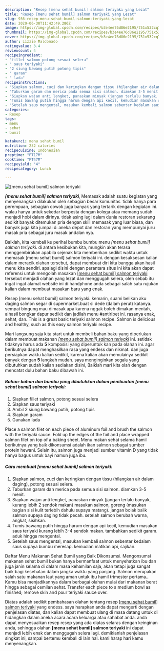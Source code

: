 ```yaml
---
description: "Resep [menu sehat bumil] salmon teriyaki yang Lezat"
title: "Resep [menu sehat bumil] salmon teriyaki yang Lezat"
slug: 936-resep-menu-sehat-bumil-salmon-teriyaki-yang-lezat
date: 2020-06-30T11:42:49.286Z
image: https://img-global.cpcdn.com/recipes/b3e4ee76d86e2195/751x532cq70/menu-sehat-bumil-salmon-teriyaki-foto-resep-utama.jpg
thumbnail: https://img-global.cpcdn.com/recipes/b3e4ee76d86e2195/751x532cq70/menu-sehat-bumil-salmon-teriyaki-foto-resep-utama.jpg
cover: https://img-global.cpcdn.com/recipes/b3e4ee76d86e2195/751x532cq70/menu-sehat-bumil-salmon-teriyaki-foto-resep-utama.jpg
author: Lizzie Maldonado
ratingvalue: 3.4
reviewcount: 4
recipeingredient:
- "fillet salmon potong sesuai selera"
- " saus teriyaki"
- "2 siung bawang putih potong tipis"
- " garam"
- " lada"
recipeinstructions:
- "Siapkan salmon, cuci dan keringkan dengan tissu (hilangkan air dalam daging), potong sesuai selera."
- "Taburkan garam dan merica pada semua sisi salmon. diamkan 3-5 menit."
- "Siapkan wajan anti lengket, panaskan minyak (jangan terlalu banyak, kurang lebih 2 sendok makan) masukan salmon, goreng (masukan bagian sisi kulit terlebih dahulu supaya matang). jangan bolak balik salmon supaya daging tidak pecah. setelah salmon berubah warna, angkat, sisihkan."
- "Tumis bawang putih hingga harum dengan api kecil, kemudian masukan saus teriyaki kurang lebih 3-4 sendok makan. tambahkan sedikit garam. aduk hingga mengental."
- "Setelah saus mengental, masukan kembali salmon sebentar kedalam saus supaya bumbu meresap. kemudian matikan api, sajikan."
categories:
- Resep
tags:
- menu
- sehat
- bumil

katakunci: menu sehat bumil 
nutrition: 232 calories
recipecuisine: Indonesian
preptime: "PT17M"
cooktime: "PT47M"
recipeyield: "4"
recipecategory: Lunch

---
```



![[menu sehat bumil] salmon teriyaki](https://img-global.cpcdn.com/recipes/b3e4ee76d86e2195/751x532cq70/menu-sehat-bumil-salmon-teriyaki-foto-resep-utama.jpg)

<b><i>[menu sehat bumil] salmon teriyaki</i></b>, Memasak adalah suatu kegiatan yang menyenangkan dilakukan oleh sebagian besar komunitas. tidak hanya para perempuan, sebagian cowok juga banyak yang tertarik dengan kegiatan ini. walau hanya untuk sekedar berpesta dengan kolega atau memang sudah menjadi hobi dalam dirinya. tidak asing lagi dalam dunia restoran sekarang sedikit banyak ditemukan pria dengan skill memasak yang luar biasa, dan banyak juga kita jumpai di aneka depot dan restoran yang mempunyai juru masak pria sebagai juru masak andalan nya.

Baiklah, kita kembali ke perihal bumbu bumbu menu <i>[menu sehat bumil] salmon teriyaki</i>. di antara kesibukan kita, mungkin akan terasa menggembirakan apabila sejenak kita memberikan sedikit waktu untuk memasak [menu sehat bumil] salmon teriyaki ini. dengan kesuksesan kalian dalam meracik olahan tersebut, dapat membuat diri kita bangga akan hasil menu kita sendiri. apalagi disini dengan perantara situs ini kita akan dapat referensi untuk mengolah masakan <u>[menu sehat bumil] salmon teriyaki</u> tersebut menjadi olahan yang lezat dan menggugah selera, oleh sebab itu ingat ingat alamat website ini di handphone anda sebagai salah satu rujukan kalian dalam membuat masakan baru yang enak.

Resep [menu sehat bumil] salmon teriyaki. kemarin, suami belikan aku daging salmon segar di supermarket.buat si dede (dalam perut) katanya. sempat bingung mau dimasak apa karena nggak boleh dimakan mentah, alhasil bongkar dapur sedikit dan jadilah menu #antiribet ini. rasanya enak, sehat, dan. This is a great basic teriyaki salmon recipe. Salmon is delicious and healthy, such as this easy salmon teriyaki recipe.


Mari langsung saja kita start untuk membeli bahan baku yang diperlukan dalam membuat makanan <u><i>[menu sehat bumil] salmon teriyaki</i></u> ini. setidak tidaknya harus ada <b>5</b> komposisi yang diperuntuk kan pada olahan ini. agar berikutnya dapat menghasilkan rasa yang endess dan nikmat. dan juga persiapkan waktu kalian sedikit, karena kalian akan memulainya sedikit banyak dengan <b>5</b> langkah mudah. saya menginginkan segala yang dibutuhkan sudah kalian sediakan disini, Baiklah mari kita olah dengan mencatat dulu bahan baku dibawah ini.

<!--inarticleads1-->

##### Bahan-bahan dan bumbu yang dibutuhkan dalam pembuatan [menu sehat bumil] salmon teriyaki:

1. Siapkan fillet salmon, potong sesuai selera
1. Siapkan  saus teriyaki
1. Ambil 2 siung bawang putih, potong tipis
1. Siapkan  garam
1. Gunakan  lada


Place a salmon filet on each piece of aluminum foil and brush the salmon with the teriyaki sauce. Fold up the edges of the foil and place wrapped salmon filet on top of a baking sheet. Menu makan sehat selama hamil berikutnya yang baik dikonsumsi adalah ikan salmon sebagai sumber protein hewani. Selain itu, salmon juga menjadi sumber vitamin D yang tidak hanya bagus untuk bayi namun juga ibu. 

<!--inarticleads2-->

##### Cara membuat [menu sehat bumil] salmon teriyaki:

1. Siapkan salmon, cuci dan keringkan dengan tissu (hilangkan air dalam daging), potong sesuai selera.
1. Taburkan garam dan merica pada semua sisi salmon. diamkan 3-5 menit.
1. Siapkan wajan anti lengket, panaskan minyak (jangan terlalu banyak, kurang lebih 2 sendok makan) masukan salmon, goreng (masukan bagian sisi kulit terlebih dahulu supaya matang). jangan bolak balik salmon supaya daging tidak pecah. setelah salmon berubah warna, angkat, sisihkan.
1. Tumis bawang putih hingga harum dengan api kecil, kemudian masukan saus teriyaki kurang lebih 3-4 sendok makan. tambahkan sedikit garam. aduk hingga mengental.
1. Setelah saus mengental, masukan kembali salmon sebentar kedalam saus supaya bumbu meresap. kemudian matikan api, sajikan.


Daftar Menu Makanan Sehat Bumil yang Baik Dikonsumsi. Mengonsumsi makanan sehat bumil bukan hanya bermanfaat untuk menyehatkan ibu dan juga janin selama di dalam masa kehamilan saja, akan tetapi juga sangat baik bagi kesehatan dalam jangka waktu yang panjang. Salmon merupakan salah satu makanan laut yang aman untuk ibu hamil trimester pertama.. Kamu bisa menjadikannya dalam berbagai olahan mulai dari makanan berat hingga sebagai cemilan sehat. Transfer each piece to a medium bowl as finished; remove skin and pour teriyaki sauce over. 

Diatas adalah sedikit pembahasan olahan tentang resep <u>[menu sehat bumil] salmon teriyaki</u> yang endess. saya harapkan anda dapat mengerti dengan penjelasan diatas, dan kalian dapat membuat ulang di masa datang untuk di hidangkan dalam aneka acara acara keluarga atau sahabat anda. anda dapat menyesuaikan resep resep yang ada diatas selaras dengan keinginan anda, sehingga olahan <b>[menu sehat bumil] salmon teriyaki</b> ini dapat menjadi lebih enak dan menggugah selera lagi. demikianlah penjelasan singkat ini, sampai bertemu kembali di lain hal. kami harap hari kamu menyenangkan.
